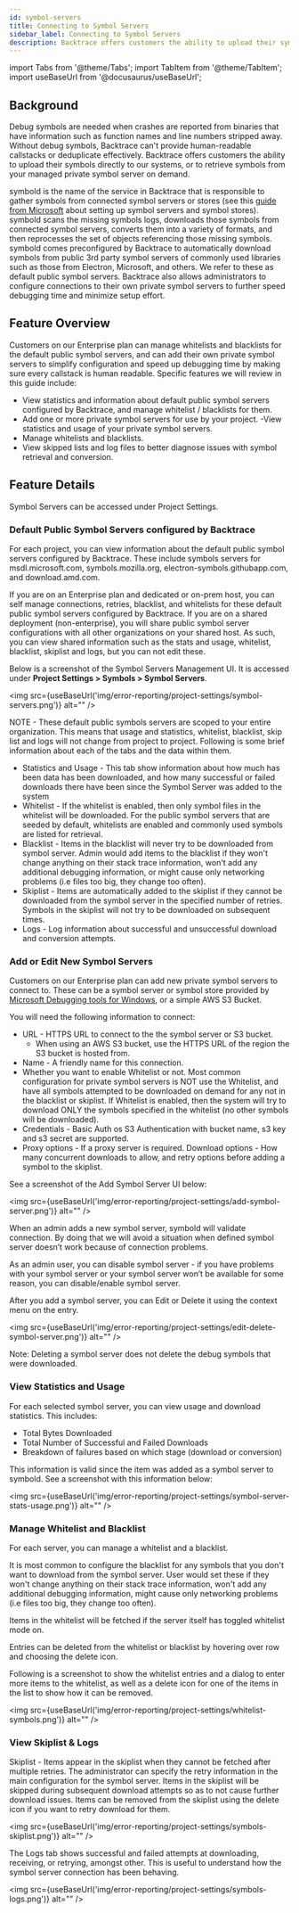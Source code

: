 ```yaml
---
id: symbol-servers
title: Connecting to Symbol Servers
sidebar_label: Connecting to Symbol Servers
description: Backtrace offers customers the ability to upload their symbols directly to our systems, or to retrieve symbols from your managed private symbol server on demand.
---
```


import Tabs from '@theme/Tabs';
import TabItem from '@theme/TabItem';
import useBaseUrl from '@docusaurus/useBaseUrl';

## Background

Debug symbols are needed when crashes are reported from binaries that have information such as function names and line numbers stripped away. Without debug symbols, Backtrace can't provide human-readable callstacks or deduplicate effectively. Backtrace offers customers the ability to upload their symbols directly to our systems, or to retrieve symbols from your managed private symbol server on demand.

symbold is the name of the service in Backtrace that is responsible to gather symbols from connected symbol servers or stores (see this [guide from Microsoft](https://docs.microsoft.com/en-us/windows/win32/debug/symbol-servers-and-symbol-stores) about setting up symbol servers and symbol stores). symbold scans the missing symbols logs, downloads those symbols from connected symbol servers, converts them into a variety of formats, and then reprocesses the set of objects referencing those missing symbols. symbold comes preconfigured by Backtrace to automatically download symbols from public 3rd party symbol servers of commonly used libraries such as those from Electron, Microsoft, and others. We refer to these as default public symbol servers. Backtrace also allows administrators to configure connections to their own private symbol servers to further speed debugging time and minimize setup effort.

## Feature Overview

Customers on our Enterprise plan can manage whitelists and blacklists for the default public symbol servers, and can add their own private symbol servers to simplify configuration and speed up debugging time by making sure every callstack is human readable. Specific features we will review in this guide include:

- View statistics and information about default public symbol servers configured by Backtrace, and manage whitelist / blacklists for them.
- Add one or more private symbol servers for use by your project.
  -View statistics and usage of your private symbol servers.
- Manage whitelists and blacklists.
- View skipped lists and log files to better diagnose issues with symbol retrieval and conversion.

## Feature Details

Symbol Servers can be accessed under Project Settings.

### Default Public Symbol Servers configured by Backtrace

For each project, you can view information about the default public symbol servers configured by Backtrace. These include symbols servers for msdl.microsoft.com, symbols.mozilla.org, electron-symbols.githubapp.com, and download.amd.com.

If you are on an Enterprise plan and dedicated or on-prem host, you can self manage connections, retries, blacklist, and whitelists for these default public symbol servers configured by Backtrace. If you are on a shared deployment (non-enterprise), you will share public symbol server configurations with all other organizations on your shared host. As such, you can view shared information such as the stats and usage, whitelist, blacklist, skiplist and logs, but you can not edit these.

Below is a screenshot of the Symbol Servers Management UI. It is accessed under **Project Settings > Symbols > Symbol Servers**.

<img src={useBaseUrl('img/error-reporting/project-settings/symbol-servers.png')} alt="" />

NOTE - These default public symbols servers are scoped to your entire organization. This means that usage and statistics, whitelist, blacklist, skip list and logs will not change from project to project. Following is some brief information about each of the tabs and the data within them.

- Statistics and Usage - This tab show information about how much has been data has been downloaded, and how many successful or failed downloads there have been since the Symbol Server was added to the system
- Whitelist - If the whitelist is enabled, then only symbol files in the whitelist will be downloaded. For the public symbol servers that are seeded by default, whitelists are enabled and commonly used symbols are listed for retrieval.
- Blacklist - Items in the blacklist will never try to be downloaded from symbol server. Admin would add items to the blacklist if they won't change anything on their stack trace information, won't add any additional debugging information, or might cause only networking problems (i.e files too big, they change too often).
- Skiplist - Items are automatically added to the skiplist if they cannot be downloaded from the symbol server in the specified number of retries. Symbols in the skiplist will not try to be downloaded on subsequent times.
- Logs - Log information about successful and unsuccessful download and conversion attempts.

### Add or Edit New Symbol Servers

Customers on our Enterprise plan can add new private symbol servers to connect to. These can be a symbol server or symbol store provided by [Microsoft Debugging tools for Windows](https://docs.microsoft.com/en-us/windows/win32/debug/symbol-servers-and-symbol-stores), or a simple AWS S3 Bucket.

You will need the following information to connect:

- URL - HTTPS URL to connect to the the symbol server or S3 bucket.
  - When using an AWS S3 bucket, use the HTTPS URL of the region the S3 bucket is hosted from.
- Name - A friendly name for this connection.
- Whether you want to enable Whitelist or not. Most common configuration for private symbol servers is NOT use the Whitelist, and have all symbols attempted to be downloaded on demand for any not in the blacklist or skiplist. If Whitelist is enabled, then the system will try to download ONLY the symbols specified in the whitelist (no other symbols will be downloaded).
- Credentials - Basic Auth os S3 Authentication with bucket name, s3 key and s3 secret are supported.
- Proxy options - If a proxy server is required.
  Download options - How many concurrent downloads to allow, and retry options before adding a symbol to the skiplist.

See a screenshot of the Add Symbol Server UI below:

<img src={useBaseUrl('img/error-reporting/project-settings/add-symbol-server.png')} alt="" />

When an admin adds a new symbol server, symbold will validate connection. By doing that we will avoid a situation when defined symbol server doesn’t work because of connection problems.

As an admin user, you can disable symbol server - if you have problems with your symbol server or your symbol server won’t be available for some reason, you can disable/enable symbol server.

After you add a symbol server, you can Edit or Delete it using the context menu on the entry.

<img src={useBaseUrl('img/error-reporting/project-settings/edit-delete-symbol-server.png')} alt="" />

Note: Deleting a symbol server does not delete the debug symbols that were downloaded.

### View Statistics and Usage

For each selected symbol server, you can view usage and download statistics. This includes:

- Total Bytes Downloaded
- Total Number of Successful and Failed Downloads
- Breakdown of failures based on which stage (download or conversion)

This information is valid since the item was added as a symbol server to symbold. See a screenshot with this information below:

<img src={useBaseUrl('img/error-reporting/project-settings/symbol-server-stats-usage.png')} alt="" />

### Manage Whitelist and Blacklist

For each server, you can manage a whitelist and a blacklist.

It is most common to configure the blacklist for any symbols that you don't want to download from the symbol server. User would set these if they won't change anything on their stack trace information, won't add any additional debugging information, might cause only networking problems (i.e files too big, they change too often).

Items in the whitelist will be fetched if the server itself has toggled whitelist mode on.

Entries can be deleted from the whitelist or blacklist by hovering over row and choosing the delete icon.

Following is a screenshot to show the whitelist entries and a dialog to enter more items to the whitelist, as well as a delete icon for one of the items in the list to show how it can be removed.

<img src={useBaseUrl('img/error-reporting/project-settings/whitelist-symbols.png')} alt="" />

### View Skiplist & Logs

Skiplist - Items appear in the skiplist when they cannot be fetched after multiple retries. The administrator can specify the retry information in the main configuration for the symbol server. Items in the skiplist will be skipped during subsequent download attempts so as to not cause further download issues. Items can be removed from the skiplist using the delete icon if you want to retry download for them.

<img src={useBaseUrl('img/error-reporting/project-settings/symbols-skiplist.png')} alt="" />

The Logs tab shows successful and failed attempts at downloading, receiving, or retrying, amongst other. This is useful to understand how the symbol server connection has been behaving.

<img src={useBaseUrl('img/error-reporting/project-settings/symbols-logs.png')} alt="" />
